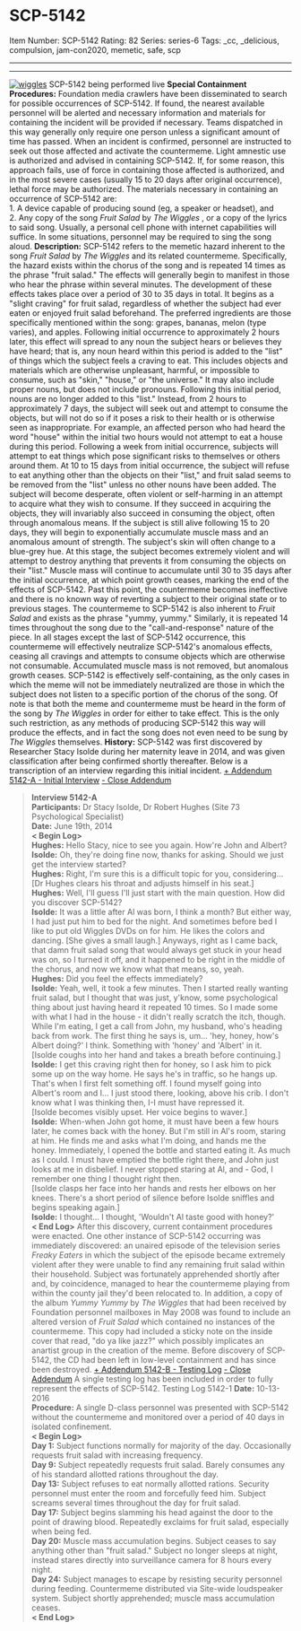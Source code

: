 # SCP-5142
Item Number: SCP-5142
Rating: 82
Series: series-6
Tags: _cc, _delicious, compulsion, jam-con2020, memetic, safe, scp

---

* * *
[![wiggles](https://scp-wiki.wdfiles.com/local--resized-images/scp-5142/wiggles/medium.jpg)](https://scp-wiki.wdfiles.com/local--files/scp-5142/wiggles)
SCP-5142 being performed live
**Special Containment Procedures:** Foundation media crawlers have been disseminated to search for possible occurrences of SCP-5142. If found, the nearest available personnel will be alerted and necessary information and materials for containing the incident will be provided if necessary. Teams dispatched in this way generally only require one person unless a significant amount of time has passed.
When an incident is confirmed, personnel are instructed to seek out those affected and activate the countermeme. Light amnestic use is authorized and advised in containing SCP-5142. If, for some reason, this approach fails, use of force in containing those affected is authorized, and in the most severe cases (usually 15 to 20 days after original occurrence), lethal force may be authorized.
The materials necessary in containing an occurrence of SCP-5142 are:  
1\. A device capable of producing sound (eg, a speaker or headset), and  
2\. Any copy of the song _Fruit Salad_ by _The Wiggles_ , or a copy of the lyrics to said song.
Usually, a personal cell phone with internet capabilities will suffice. In some situations, personnel may be required to sing the song aloud.
**Description:** SCP-5142 refers to the memetic hazard inherent to the song _Fruit Salad_ by _The Wiggles_ and its related countermeme. Specifically, the hazard exists within the chorus of the song and is repeated 14 times as the phrase "fruit salad." The effects will generally begin to manifest in those who hear the phrase within several minutes.
The development of these effects takes place over a period of 30 to 35 days in total. It begins as a "slight craving" for fruit salad, regardless of whether the subject had ever eaten or enjoyed fruit salad beforehand. The preferred ingredients are those specifically mentioned within the song: grapes, bananas, melon (type varies), and apples. Following initial occurrence to approximately 2 hours later, this effect will spread to any noun the subject hears or believes they have heard; that is, any noun heard within this period is added to the "list" of things which the subject feels a craving to eat. This includes objects and materials which are otherwise unpleasant, harmful, or impossible to consume, such as "skin," "house," or "the universe." It may also include proper nouns, but does not include pronouns.
Following this initial period, nouns are no longer added to this "list." Instead, from 2 hours to approximately 7 days, the subject will seek out and attempt to consume the objects, but will not do so if it poses a risk to their health or is otherwise seen as inappropriate. For example, an affected person who had heard the word "house" within the initial two hours would not attempt to eat a house during this period. Following a week from initial occurrence, subjects will attempt to eat things which pose significant risks to themselves or others around them.
At 10 to 15 days from initial occurrence, the subject will refuse to eat anything other than the objects on their "list," and fruit salad seems to be removed from the "list" unless no other nouns have been added. The subject will become desperate, often violent or self-harming in an attempt to acquire what they wish to consume. If they succeed in acquiring the objects, they will invariably also succeed in consuming the object, often through anomalous means.
If the subject is still alive following 15 to 20 days, they will begin to exponentially accumulate muscle mass and an anomalous amount of strength. The subject's skin will often change to a blue-grey hue. At this stage, the subject becomes extremely violent and will attempt to destroy anything that prevents it from consuming the objects on their "list." Muscle mass will continue to accumulate until 30 to 35 days after the initial occurrence, at which point growth ceases, marking the end of the effects of SCP-5142. Past this point, the countermeme becomes ineffective and there is no known way of reverting a subject to their original state or to previous stages.
The countermeme to SCP-5142 is also inherent to _Fruit Salad_ and exists as the phrase "yummy, yummy." Similarly, it is repeated 14 times throughout the song due to the "call-and-response" nature of the piece. In all stages except the last of SCP-5142 occurrence, this countermeme will effectively neutralize SCP-5142's anomalous effects, ceasing all cravings and attempts to consume objects which are otherwise not consumable. Accumulated muscle mass is not removed, but anomalous growth ceases.
SCP-5142 is effectively self-containing, as the only cases in which the meme will not be immediately neutralized are those in which the subject does not listen to a specific portion of the chorus of the song.
Of note is that both the meme and countermeme must be heard in the form of the song by _The Wiggles_ in order for either to take effect. This is the only such restriction, as any methods of producing SCP-5142 this way will produce the effects, and in fact the song does not even need to be sung by _The Wiggles_ themselves.
**History:** SCP-5142 was first discovered by Researcher Stacy Isolde during her maternity leave in 2014, and was given classification after being confirmed shortly thereafter. Below is a transcription of an interview regarding this initial incident.
[\+ Addendum 5142-A - Initial Interview](javascript:;)
[\- Close Addendum](javascript:;)
> **Interview 5142-A**  
>  **Participants:** Dr Stacy Isolde, Dr Robert Hughes (Site 73 Psychological Specialist)  
>  **Date:** June 19th, 2014  
>  **< Begin Log>**  
>  **Hughes:** Hello Stacy, nice to see you again. How're John and Albert?  
>  **Isolde:** Oh, they're doing fine now, thanks for asking. Should we just get the interview started?  
>  **Hughes:** Right, I'm sure this is a difficult topic for you, considering…  
>  [Dr Hughes clears his throat and adjusts himself in his seat.]  
>  **Hughes:** Well, I'll guess I'll just start with the main question. How did you discover SCP-5142?  
>  **Isolde:** It was a little after Al was born, I think a month? But either way, I had just put him to bed for the night. And sometimes before bed I like to put old Wiggles DVDs on for him. He likes the colors and dancing. [She gives a small laugh.] Anyways, right as I came back, that damn fruit salad song that would always get stuck in your head was on, so I turned it off, and it happened to be right in the middle of the chorus, and now we know what that means, so, yeah.  
>  **Hughes:** Did you feel the effects immediately?  
>  **Isolde:** Yeah, well, it took a few minutes. Then I started really wanting fruit salad, but I thought that was just, y'know, some psychological thing about just having heard it repeated 10 times. So I made some with what I had in the house - it didn't really scratch the itch, though. While I'm eating, I get a call from John, my husband, who's heading back from work. The first thing he says is, um… 'hey, honey, how's Albert doing?' I think. Something with 'honey' and 'Albert' in it.  
>  [Isolde coughs into her hand and takes a breath before continuing.]  
>  **Isolde:** I get this craving right then for honey, so I ask him to pick some up on the way home. He says he's in traffic, so he hangs up. That's when I first felt something off. I found myself going into Albert's room and I… I just stood there, looking, above his crib. I don't know what I was thinking then, I-I must have repressed it.  
>  [Isolde becomes visibly upset. Her voice begins to waver.]  
>  **Isolde:** When-when John got home, it must have been a few hours later, he comes back with the honey. But I'm still in Al's room, staring at him. He finds me and asks what I'm doing, and hands me the honey. Immediately, I opened the bottle and started eating it. As much as I could. I must have emptied the bottle right there, and John just looks at me in disbelief. I never stopped staring at Al, and - God, I remember one thing I thought right then.  
>  [Isolde clasps her face into her hands and rests her elbows on her knees. There's a short period of silence before Isolde sniffles and begins speaking again.]  
>  **Isolde:** I thought… I thought, 'Wouldn't Al taste good with honey?'  
>  **< End Log>**
After this discovery, current containment procedures were enacted. One other instance of SCP-5142 occurring was immediately discovered: an unaired episode of the television series _Freaky Eaters_ in which the subject of the episode became extremely violent after they were unable to find any remaining fruit salad within their household. Subject was fortunately apprehended shortly after and, by coincidence, managed to hear the countermeme playing from within the county jail they'd been relocated to. In addition, a copy of the album _Yummy Yummy_ by _The Wiggles_ that had been received by Foundation personnel mailboxes in May 2008 was found to include an altered version of _Fruit Salad_ which contained no instances of the countermeme. This copy had included a sticky note on the inside cover that read, "do ya like jazz?" which possibly implicates an anartist group in the creation of the meme. Before discovery of SCP-5142, the CD had been left in low-level containment and has since been destroyed.
[\+ Addendum 5142-B - Testing Log](javascript:;)
[\- Close Addendum](javascript:;)
A single testing log has been included in order to fully represent the effects of SCP-5142.
Testing Log 5142-1
> **Date:** 10-13-2016  
>  **Procedure:** A single D-class personnel was presented with SCP-5142 without the countermeme and monitored over a period of 40 days in isolated confinement.  
>  **< Begin Log>**  
>  **Day 1:** Subject functions normally for majority of the day. Occasionally requests fruit salad with increasing frequency.  
>  **Day 9:** Subject repeatedly requests fruit salad. Barely consumes any of his standard allotted rations throughout the day.  
>  **Day 13:** Subject refuses to eat normally allotted rations. Security personnel must enter the room and forcefully feed him. Subject screams several times throughout the day for fruit salad.  
>  **Day 17:** Subject begins slamming his head against the door to the point of drawing blood. Repeatedly exclaims for fruit salad, especially when being fed.  
>  **Day 20:** Muscle mass accumulation begins. Subject ceases to say anything other than "fruit salad." Subject no longer sleeps at night, instead stares directly into surveillance camera for 8 hours every night.  
>  **Day 24:** Subject manages to escape by resisting security personnel during feeding. Countermeme distributed via Site-wide loudspeaker system. Subject shortly apprehended; muscle mass accumulation ceases.  
>  **< End Log>**